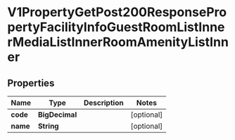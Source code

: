 

# V1PropertyGetPost200ResponsePropertyFacilityInfoGuestRoomListInnerMediaListInnerRoomAmenityListInner


## Properties

| Name | Type | Description | Notes |
|------------ | ------------- | ------------- | -------------|
|**code** | **BigDecimal** |  |  [optional] |
|**name** | **String** |  |  [optional] |



